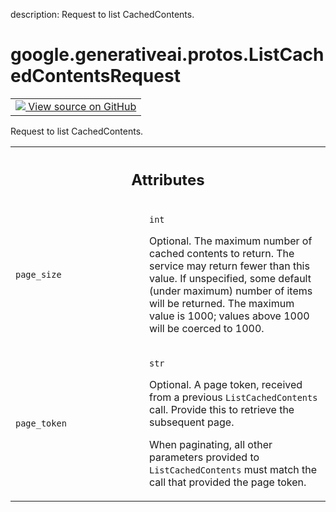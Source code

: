 description: Request to list CachedContents.

<div itemscope itemtype="http://developers.google.com/ReferenceObject">
<meta itemprop="name" content="google.generativeai.protos.ListCachedContentsRequest" />
<meta itemprop="path" content="Stable" />
</div>

# google.generativeai.protos.ListCachedContentsRequest

<!-- Insert buttons and diff -->

<table class="tfo-notebook-buttons tfo-api nocontent">
<td>
  <a target="_blank" href="https://github.com/googleapis/google-cloud-python/tree/main/packages/google-ai-generativelanguage/google/ai/generativelanguage_v1beta/types/cache_service.py#L40-L68">
    <img src="https://www.tensorflow.org/images/GitHub-Mark-32px.png" />
    View source on GitHub
  </a>
</td>
</table>



Request to list CachedContents.

<!-- Placeholder for "Used in" -->




<!-- Tabular view -->
 <table class="responsive fixed orange">
<colgroup><col width="214px"><col></colgroup>
<tr><th colspan="2"><h2 class="add-link">Attributes</h2></th></tr>

<tr>
<td>

`page_size`<a id="page_size"></a>

</td>
<td>

`int`

Optional. The maximum number of cached
contents to return. The service may return fewer
than this value. If unspecified, some default
(under maximum) number of items will be
returned. The maximum value is 1000; values
above 1000 will be coerced to 1000.

</td>
</tr><tr>
<td>

`page_token`<a id="page_token"></a>

</td>
<td>

`str`

Optional. A page token, received from a previous
``ListCachedContents`` call. Provide this to retrieve the
subsequent page.

When paginating, all other parameters provided to
``ListCachedContents`` must match the call that provided the
page token.

</td>
</tr>
</table>



